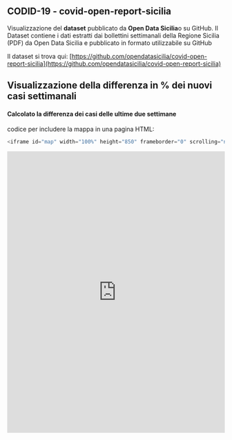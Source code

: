 ## CODID-19 - covid-open-report-sicilia

Visualizzazione del **dataset** pubblicato da **Open Data Sicilia**o su GitHub.
Il Dataset contiene i dati estratti dai bollettini settimanali della Regione Sicilia (PDF) da Open Data Sicilia e pubblicato in formato utilizzabile su GitHub

Il dataset si trova qui: [https://github.com/opendatasicilia/covid-open-report-sicilia](https://github.com/opendatasicilia/covid-open-report-sicilia)



## Visualizzazione della differenza in % dei nuovi casi settimanali 

#### Calcolato la differenza dei casi delle ultime due settimane

codice per includere la mappa in una pagina HTML:

```javascript
<iframe id="map" width="100%" height="850" frameborder="0" scrolling="no" marginheight="0" marginwidth="0" src="https://gjrichter.github.io/ixmaps/ui/html/embed_sync_Leaflet.html?ui=embed&basemap=ll&align=right&legend=1&name=map3&sync=false&footer=true&popout=true&project=https://raw.githubusercontent.com/gjrichter/viz/master/COVID-19/projects/COVID-19-ODS-report/ixmaps_project_ODS_COVID_open_report_weekly_last_diff_percent.json"></iframe>
```

<iframe id="map" width="100%" height="650" frameborder="0" scrolling="no" marginheight="0" marginwidth="0" src="https://gjrichter.github.io/ixmaps/ui/html/embed_sync_Leaflet.html?ui=embed&basemap=ll&align=right&legend=1&name=map3&sync=false&footer=true&popout=true&project=https://raw.githubusercontent.com/gjrichter/viz/master/COVID-19/projects/COVID-19-ODS-report/ixmaps_project_ODS_COVID_open_report_weekly_last_diff_percent.json"></iframe>



